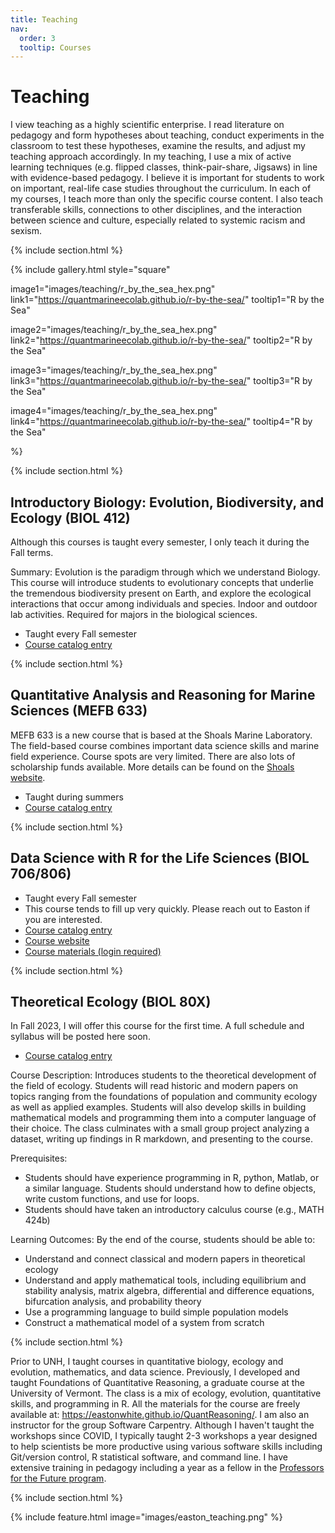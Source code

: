 ```yaml
---
title: Teaching
nav:
  order: 3
  tooltip: Courses
---
```


# <i class="fas teaching"></i>Teaching



I view teaching as a highly scientific enterprise. I read literature on pedagogy and form hypotheses about teaching, conduct experiments in the classroom to test these hypotheses, examine the results, and adjust my teaching approach accordingly. In my teaching, I use a mix of active learning techniques (e.g. flipped classes, think-pair-share, Jigsaws) in line with evidence-based pedagogy. I believe it is important for students to work on important, real-life case studies throughout the curriculum. In each of my courses, I teach more than only the specific course content. I also teach transferable skills, connections to other disciplines, and the interaction between science and culture, especially related to systemic racism and sexism. 


{% include section.html %}


{%
  include gallery.html
  style="square"

  image1="images/teaching/r_by_the_sea_hex.png"
  link1="https://quantmarineecolab.github.io/r-by-the-sea/"
  tooltip1="R by the Sea"

  image2="images/teaching/r_by_the_sea_hex.png"
  link2="https://quantmarineecolab.github.io/r-by-the-sea/"
  tooltip2="R by the Sea"

  image3="images/teaching/r_by_the_sea_hex.png"
  link3="https://quantmarineecolab.github.io/r-by-the-sea/"
  tooltip3="R by the Sea"

  image4="images/teaching/r_by_the_sea_hex.png"
  link4="https://quantmarineecolab.github.io/r-by-the-sea/"
  tooltip4="R by the Sea"
  

%}


{% include section.html %}

## Introductory Biology: Evolution, Biodiversity, and Ecology (BIOL 412) 

Although this courses is taught every semester, I only teach it during the Fall terms.

Summary: Evolution is the paradigm through which we understand Biology. This course will introduce students to evolutionary concepts that underlie the tremendous biodiversity present on Earth, and explore the ecological interactions that occur among individuals and species. Indoor and outdoor lab activities. Required for majors in the biological sciences. 

- Taught every Fall semester
- [Course catalog entry]([https://courses.unh.edu/timeroom/202110?tcc=&Title=&Campus=&Subject=&Delivery=&Instructor=easton+white&Level=All+Graduate&Credits=&Time=&CRN=](https://courses.unh.edu/timeroom/202310?tcc=&Title=&Campus=1&Subject=&Delivery=&Instructor=easton+white&Level=&Credits=&PTerm=&Time=&CRN=))

{% include section.html %}


## Quantitative Analysis and Reasoning for Marine Sciences (MEFB 633)

MEFB 633 is a new course that is based at the Shoals Marine Laboratory. The field-based course combines important data science skills and marine field experience. Course spots are very limited. There are also lots of scholarship funds available. More details can be found on the [Shoals website](https://www.shoalsmarinelaboratory.org/r-sea-data-analysis-marine-sciences).

- Taught during summers
- [Course catalog entry]([[https://courses.unh.edu/timeroom/202110?tcc=&Title=&Campus=&Subject=&Delivery=&Instructor=easton+white&Level=All+Graduate&Credits=&Time=&CRN=](https://courses.unh.edu/timeroom/202310?tcc=&Title=&Campus=1&Subject=&Delivery=&Instructor=easton+white&Level=&Credits=&PTerm=&Time=&CRN=)](https://courses.unh.edu/timeroom/202270?%20tcc=&Title=&Campus=1&Subject=&Delivery=&Instructor=easton%20white&Level=&Credits=&PTerm=&Time=&CRN=))

{% include section.html %}



## Data Science with R for the Life Sciences (BIOL 706/806)

- Taught every Fall semester
- This course tends to fill up very quickly. Please reach out to Easton if you are interested.
- [Course catalog entry]([https://courses.unh.edu/timeroom/202110?tcc=&Title=&Campus=&Subject=&Delivery=&Instructor=easton+white&Level=All+Graduate&Credits=&Time=&CRN=](https://courses.unh.edu/timeroom/202310?tcc=&Title=&Campus=1&Subject=&Delivery=&Instructor=easton+white&Level=&Credits=&PTerm=&Time=&CRN=))
- [Course website](https://quantmarineecolab.github.io/BIOL806/)
- [Course materials (login required)](https://mycourses.unh.edu/courses/88910)


{% include section.html %}

## Theoretical Ecology (BIOL 80X)

In Fall 2023, I will offer this course for the first time. A full schedule and syllabus will be posted here soon.

- [Course catalog entry]([[https://courses.unh.edu/timeroom/202110?tcc=&Title=&Campus=&Subject=&Delivery=&Instructor=easton+white&Level=All+Graduate&Credits=&Time=&CRN=](https://courses.unh.edu/timeroom/202310?tcc=&Title=&Campus=1&Subject=&Delivery=&Instructor=easton+white&Level=&Credits=&PTerm=&Time=&CRN=)](https://courses.unh.edu/class/202310/15834))

Course Description: Introduces students to the theoretical development of the field of ecology. Students will read historic and modern papers on topics ranging from the foundations of population and community ecology as well as applied examples. Students will also develop skills in building mathematical models and programming them into a computer language of their choice. The class culminates with a small group project analyzing a dataset, writing up findings in R markdown, and presenting to the course. 

Prerequisites:

- Students should have experience programming in R, python, Matlab, or a similar language. Students should understand how to define objects, write custom functions, and use for loops. 
- Students should have taken an introductory calculus course (e.g., MATH 424b)

Learning Outcomes:  By the end of the course, students should be able to:

- Understand and connect classical and modern papers in theoretical ecology
- Understand and apply mathematical tools, including equilibrium and stability analysis, matrix algebra, differential and difference equations, bifurcation analysis, and probability theory
- Use a programming language to build simple population models
- Construct a mathematical model of a system from scratch 


{% include section.html %}

Prior to UNH, I taught courses in quantitative biology, ecology and evolution, mathematics, and data science. Previously, I developed and taught Foundations of Quantitative Reasoning, a graduate course at the University of Vermont. The class is a mix of ecology, evolution, quantitative skills, and programming in R. All the materials for the course are freely available at: https://eastonwhite.github.io/QuantReasoning/. I am also an instructor for the group Software Carpentry. Although I haven't taught the workshops since COVID, I typically taught 2-3 workshops a year designed to help scientists be more productive using various software skills including Git/version control, R statistical software, and command line. I have extensive training in pedagogy including a year as a fellow in the [Professors for the Future program](https://gradpathways.ucdavis.edu/apply). 


{% include section.html %}

{%
  include feature.html
  image="images/easton_teaching.png"
%}
